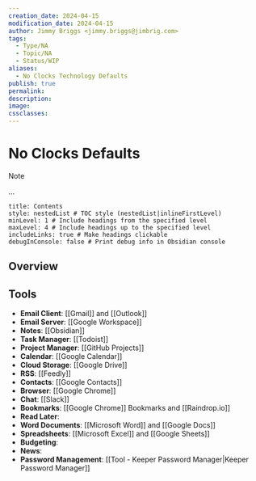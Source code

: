```yaml
---
creation_date: 2024-04-15
modification_date: 2024-04-15
author: Jimmy Briggs <jimmy.briggs@jimbrig.com>
tags:
  - Type/NA
  - Topic/NA
  - Status/WIP
aliases:
  - No Clocks Technology Defaults
publish: true
permalink:
description:
image:
cssclasses:
---
```


# No Clocks Defaults

> [!NOTE]
> ...

```table-of-contents
title: Contents 
style: nestedList # TOC style (nestedList|inlineFirstLevel)
minLevel: 1 # Include headings from the specified level
maxLevel: 4 # Include headings up to the specified level
includeLinks: true # Make headings clickable
debugInConsole: false # Print debug info in Obsidian console
```

## Overview

## Tools

- **Email Client**: [[Gmail]] and [[Outlook]]
- **Email Server**: [[Google Workspace]]
- **Notes**: [[Obsidian]]
- **Task Manager**: [[Todoist]]
- **Project Manager**: [[GitHub Projects]]
- **Calendar**: [[Google Calendar]]
- **Cloud Storage**: [[Google Drive]]
- **RSS**: [[Feedly]]
- **Contacts**: [[Google Contacts]]
- **Browser**: [[Google Chrome]]
- **Chat**: [[Slack]]
- **Bookmarks**: [[Google Chrome]] Bookmarks and [[Raindrop.io]]
- **Read Later**: 
- **Word Documents**: [[Microsoft Word]] and [[Google Docs]]
- **Spreadsheets**: [[Microsoft Excel]] and [[Google Sheets]]
- **Budgeting**:
- **News**:
- **Password Management**: [[Tool - Keeper Password Manager|Keeper Password Manager]]